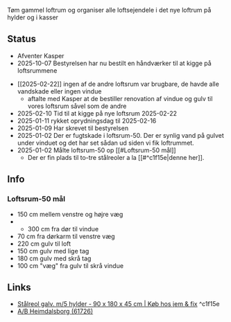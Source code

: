 Tøm gammel loftrum og organiser alle loftsejendele i det nye loftrum på hylder og i kasser 

## Status
* Afventer Kasper
* 2025-10-07 Bestyrelsen har nu bestilt en håndværker til at kigge på loftsrummene 
- [[2025-02-22]] ingen af de andre loftsrum var brugbare, de havde alle vandskade eller ingen vindue 
	- aftalte med Kasper at de bestiller renovation af vindue og gulv til vores loftsrum såvel som de andre
- 2025-02-10 Tid til at kigge på nye loftsrum 2025-02-22
- 2025-01-11 rykket oprydningsdag til 2025-02-16
- 2025-01-09 Har skrevet til bestyrelsen 
- 2025-01-02 Der er fugtskade i loftsrum-50. Der er synlig vand på gulvet under vinduet og det har set sådan ud siden vi fik loftrummet. 
- 2025-01-02 Målte loftsrum-50 op [[#Loftsrum-50 mål]] 
	- Der er fin plads til to-tre stålreoler a la [[#^c1f15e|denne her]]. 
## Info
### Loftsrum-50 mål
- 150 cm mellem venstre og højre væg 
- + 300 cm fra dør til vindue 
- 70 cm fra dørkarm til venstre væg 
- 220 cm gulv til loft
- 150 cm gulv med lige tag
- 180 cm gulv med skrå tag
- 100 cm "væg" fra gulv til skrå vindue 

## Links
- [Stålreol galv. m/5 hylder - 90 x 180 x 45 cm | Køb hos jem & fix](https://www.jemogfix.dk/staalreol-galv-m5-hylder-90-x-180-x-45-cm/1120/9029606/?utm_content=brand&gad_source=1) ^c1f15e
- [A/B Heimdalsborg (61726)](https://heimdalsborg.probo.dk)